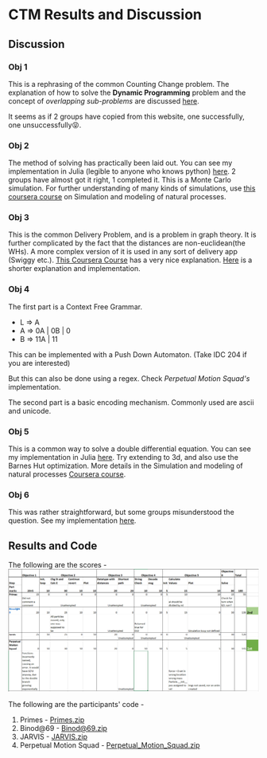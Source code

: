 ﻿# CTM Results and Discussion

## Discussion

### Obj 1

This is a rephrasing of the common Counting Change problem. The explanation of how to solve the **Dynamic Programming** problem and the concept of _overlapping sub-problems_ are discussed [here](https://www.geeksforgeeks.org/coin-change-dp-7/).

It seems as if 2 groups have copied from this website, one successfully, one unsuccessfully😝.

### Obj 2

The method of solving has practically been laid out. You can see my implementation in Julia (legible to anyone who knows python) [here](ctm/obj2). 2 groups have almost got it right, 1 completed it. This is a Monte Carlo simulation. For further understanding of many kinds of simulations, use [this coursera course](https://www.coursera.org/learn/modeling-simulation-natural-processes) on Simulation and modeling of natural processes.

### Obj 3

This is the common Delivery Problem, and is a problem in graph theory. It is further complicated by the fact that the distances are non-euclidean(the WHs). A more complex version of it is used in any sort of delivery app (Swiggy etc.). [This Coursera Course](https://www.coursera.org/learn/delivery-problem) has a very nice explanation. [Here](https://www.geeksforgeeks.org/traveling-salesman-problem-tsp-implementation/) is a shorter explanation and implementation.

### Obj 4

The first part is a Context Free Grammar.

- L => A
- A => 0A | 0B | 0
- B => 11A | 11

This can be implemented with a Push Down Automaton. (Take IDC 204 if you are interested)

But this can also be done using a regex. Check _Perpetual Motion Squad's_ implementation.

The second part is a basic encoding mechanism. Commonly used are ascii and unicode.

### Obj 5

This is a common way to solve a double differential equation. You can see my implementation in Julia [here](ctm/obj5). Try extending to 3d, and also use the Barnes Hut optimization. More details in the Simulation and modeling of natural processes [Coursera course](https://www.coursera.org/learn/modeling-simulation-natural-processes).

### Obj 6

This was rather straightforward, but some groups misunderstood the question. See my implementation [here](ctm/obj6).

## Results and Code

The following are the scores -
![results](ctm/results.png)

The following are the participants' code -

1. Primes - [Primes.zip](ctm/Primes.zip)
2. Binod@69 - [Binod@69.zip](ctm/Binod@69.zip)
3. JARVIS - [JARVIS.zip](ctm/JARVIS.zip)
4. Perpetual Motion Squad - [Perpetual_Motion_Squad.zip](ctm/Perpetual_Motion_Squad)
